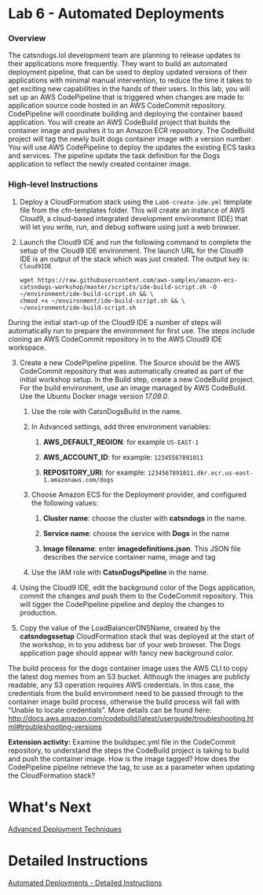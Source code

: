 # Lab 6 - Automated Deployments
### Overview
The catsndogs.lol development team are planning to release updates to their applications more frequently. They want to build an automated deployment pipeline, that can be used to deploy updated versions of their applications with minimal manual intervention, to reduce the time it takes to get exciting new capabilities in the hands of their users.
In this lab, you will set up an AWS CodePipeline that is triggered when changes are made to application source code hosted in an AWS CodeCommit repository. CodePipeline will coordinate building and deploying the container based application.
You will create an AWS CodeBuild project that builds the container image and pushes it to an Amazon ECR repository. The CodeBuild project will tag the newly built dogs container image with a version number.
You will use AWS CodePipeline to deploy the updates the existing ECS tasks and services. The pipeline update the task definition for the Dogs application to reflect the newly created container image.


### High-level Instructions

1.	Deploy a CloudFormation stack using the `Lab6-create-ide.yml` template file from the cfn-templates folder. This will create an instance of AWS Cloud9, a cloud-based integrated development environment (IDE) that will let you write, run, and debug software using just a web browser.

2.  Launch the Cloud9 IDE and run the following command to complete the setup of the Cloud9 IDE environment. The launch URL for the Cloud9 IDE is an output of the stack which was just created. The output key is: `Cloud9IDE`

    ```
    wget https://raw.githubusercontent.com/aws-samples/amazon-ecs-catsndogs-workshop/master/scripts/ide-build-script.sh -O ~/environment/ide-build-script.sh && \
    chmod +x ~/environment/ide-build-script.sh && \
    ~/environment/ide-build-script.sh
    ```

During the initial start-up of the Cloud9 IDE a number of steps will automatically run to prepare the environment for first use. The steps include cloning an AWS CodeCommit repository in to the AWS Cloud9 IDE workspace.

3.	Create a new CodePipeline pipeline. The Source should be the AWS CodeCommit repository that was automatically created as part of the initial workshop setup. In the Build step, create a new CodeBuild project. For the build environment, use an image managed by AWS CodeBuild. Use the Ubuntu Docker image version *17.09.0*.

    1.	Use the role with CatsnDogsBuild in the name.

    2.	In Advanced settings, add three environment variables:

        1. **AWS_DEFAULT_REGION**: *<your AWS region>* for example `US-EAST-1`

        2. **AWS_ACCOUNT_ID**: *<the account ID of your AWS account>* for example: `12345567891011`
        
        3. **REPOSITORY_URI**: *<URI of your dogs ECR repository>* for example: `1234567891011.dkr.ecr.us-east-1.amazonaws.com/dogs`

    3.	Choose Amazon ECS for the Deployment provider, and configured the following values:

        1. **Cluster name**: choose the cluster with **catsndogs** in the name.

        2. **Service name**: choose the service with **Dogs** in the name

        3. **Image filename**: enter **imagedefinitions.json**. This JSON file describes the service container name, image and tag

    4.	Use the IAM role with **CatsnDogsPipeline** in the name.

4. Using the Cloud9 IDE, edit the background color of the Dogs application, commit the changes and push them to the CodeCommit repository. This will tigger the CodePipeline pipeline and deploy the changes to production.

5.	Copy the value of the LoadBalancerDNSName, created by the **catsndogssetup** CloudFormation stack that was deployed at the start of the workshop, in to you address bar of your web browser. The Dogs application page should appear with fancy new background color.

The build process for the dogs container image uses the AWS CLI to copy the latest dog memes from an S3 bucket. Although the images are publicly readable, any S3 operation requires AWS credentials. In this case, the credentials from the build environment need to be passed through to the container image build process, otherwise the build process will fail with “Unable to locate credentials”.
More details can be found here: http://docs.aws.amazon.com/codebuild/latest/userguide/troubleshooting.html#troubleshooting-versions

**Extension activity:** Examine the buildspec.yml file in the CodeCommit repository, to understand the steps the CodeBuild project is taking to build and push the container image. How is the image tagged? How does the CodePipeline pipeline retrieve the tag, to use as a parameter when updating the CloudFormation stack?

# What's Next
[Advanced Deployment Techniques](../Lab-7-Artifacts/)

# Detailed Instructions
[Automated Deployments - Detailed Instructions](./lab6-detailed-steps.md)
